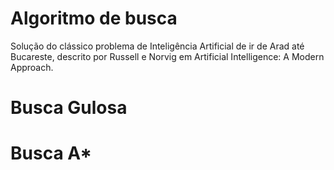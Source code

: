 # Algoritmo de busca
Solução do clássico problema de Inteligência Artificial de ir de Arad até Bucareste, descrito por Russell e Norvig em Artificial Intelligence: A Modern Approach.

# Busca Gulosa

# Busca A*
